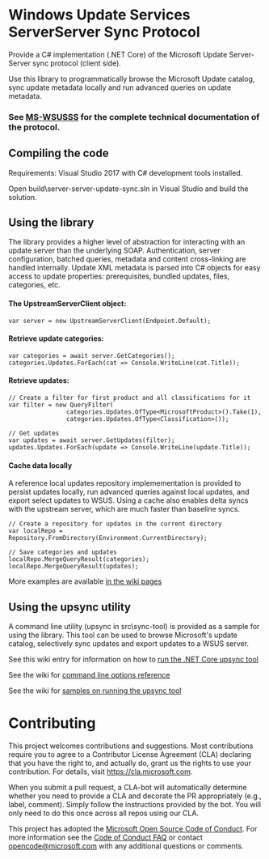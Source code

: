 # Windows Update Services ServerServer Sync Protocol

Provide a C# implementation (.NET Core) of the Microsoft Update Server-Server sync protocol (client side).

Use this library to programmatically browse the Microsoft Update catalog, sync update metadata locally and run advanced queries on update metadata.

### See [MS-WSUSSS](https://docs.microsoft.com/en-us/openspecs/windows_protocols/ms-wsusss/f49f0c3e-a426-4b4b-b401-9aeb2892815c) for the complete technical documentation of the protocol.

## Compiling the code
Requirements: Visual Studio 2017 with C# development tools installed.

Open build\server-server-update-sync.sln in Visual Studio and build the solution.

## Using the library
The library provides a higher level of abstraction for interacting with an update server than the underlying SOAP. Authentication, server configuration, batched queries, metadata and content cross-linking are handled internally. Update XML metadata is parsed into C# objects for easy access to update properties: prerequisites, bundled updates, files, categories, etc.

#### The UpstreamServerClient object:

`var server = new UpstreamServerClient(Endpoint.Default);`

#### Retrieve update categories:
```
var categories = await server.GetCategories();
categories.Updates.ForEach(cat => Console.WriteLine(cat.Title));
```

#### Retrieve updates:
```
// Create a filter for first product and all classifications for it
var filter = new QueryFilter(
                categories.Updates.OfType<MicrosoftProduct>().Take(1),
                categories.Updates.OfType<Classification>());

// Get updates
var updates = await server.GetUpdates(filter);
updates.Updates.ForEach(update => Console.WriteLine(update.Title));
```

#### Cache data locally
A reference local updates repository implemementation is provided to persist updates locally, run advanced queries against local updates, and export select updates to WSUS. Using a cache also enables delta syncs with the upstream server, which are much faster than baseline syncs.

```
// Create a repository for updates in the current directory
var localRepo = Repository.FromDirectory(Environment.CurrentDirectory);

// Save categories and updates
localRepo.MergeQueryResult(categories);
localRepo.MergeQueryResult(updates);
```

More examples are available [in the wiki pages](https://github.com/microsoft/update-server-server-sync/wiki/Library-examples)

## Using the upsync utility
A command line utility (upsync in src\sync-tool) is provided as a sample for using the library. This tool can be used to browse Microsoft's update catalog, selectively sync updates and export updates to a WSUS server. 

See this wiki entry for information on how to [run the .NET Core upsync tool](https://github.com/microsoft/update-server-server-sync/wiki/Running-the-upsync-tool)

See the wiki for [command line options reference](https://github.com/microsoft/update-server-server-sync/wiki/UpSync-tool-command-line-options)

See the wiki for [samples on running the upsync tool](https://github.com/microsoft/update-server-server-sync/wiki/UpSync-tool-examples)

# Contributing

This project welcomes contributions and suggestions.  Most contributions require you to agree to a
Contributor License Agreement (CLA) declaring that you have the right to, and actually do, grant us
the rights to use your contribution. For details, visit https://cla.microsoft.com.

When you submit a pull request, a CLA-bot will automatically determine whether you need to provide
a CLA and decorate the PR appropriately (e.g., label, comment). Simply follow the instructions
provided by the bot. You will only need to do this once across all repos using our CLA.

This project has adopted the [Microsoft Open Source Code of Conduct](https://opensource.microsoft.com/codeofconduct/).
For more information see the [Code of Conduct FAQ](https://opensource.microsoft.com/codeofconduct/faq/) or
contact [opencode@microsoft.com](mailto:opencode@microsoft.com) with any additional questions or comments.
